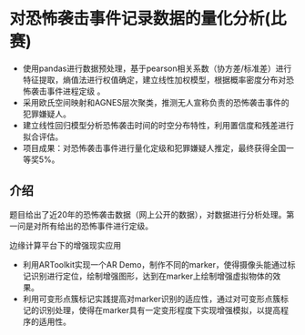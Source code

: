 # 对恐怖袭击事件记录数据的量化分析(比赛) 

+ 使用pandas进行数据预处理，基于pearson相关系数（协方差/标准差）进行特征提取，熵值法进行权值确定，建立线性加权模型，根据概率密度分布对恐怖袭击事件进程定级 。
+ 采用欧氏空间映射和AGNES层次聚类，推测无人宣称负责的恐怖袭击事件的犯罪嫌疑人。
+ 建立线性回归模型分析恐怖袭击时间的时空分布特性，利用置信度和残差进行拟合评估。
+ 项目成果：对恐怖袭击事件进行量化定级和犯罪嫌疑人推定，最终获得全国一等奖5%。

## 介绍

题目给出了近20年的恐怖袭击数据（网上公开的数据），对数据进行分析处理。第一问是对所有给出的恐怖事件进行定级。

边缘计算平台下的增强现实应用

+ 利用ARToolkit实现一个AR Demo，制作不同的marker，使得摄像头能通过标记识别进行定位，绘制增强图形，达到在marker上绘制增强虚拟物体的效果。
+ 利用可变形点簇标记实践提高对marker识别的适应性，通过对可变形点簇标记的识别处理，使得在marker具有一定变形程度下实现增强模拟，以提高程序的适用性。
